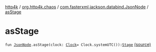 [http4k](../../index.md) / [org.http4k.chaos](../index.md) / [com.fasterxml.jackson.databind.JsonNode](index.md) / [asStage](./as-stage.md)

# asStage

`fun `[`JsonNode`](https://fasterxml.github.io/jackson-databind/javadoc/2.10/com/fasterxml/jackson/databind/JsonNode.html)`.asStage(clock: `[`Clock`](https://docs.oracle.com/javase/9/docs/api/java/time/Clock.html)` = Clock.systemUTC()): `[`Stage`](../-stage.md) [(source)](https://github.com/http4k/http4k/blob/master/http4k-testing-chaos/src/main/kotlin/org/http4k/chaos/ChaosStages.kt#L83)